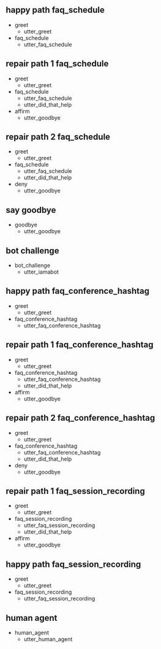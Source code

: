 ## happy path faq_schedule
* greet
  - utter_greet
* faq_schedule
  - utter_faq_schedule

## repair path 1 faq_schedule
* greet
  - utter_greet
* faq_schedule
  - utter_faq_schedule
  - utter_did_that_help
* affirm
  - utter_goodbye

## repair path 2 faq_schedule
* greet
  - utter_greet
* faq_schedule
  - utter_faq_schedule
  - utter_did_that_help
* deny
  - utter_goodbye

## say goodbye
* goodbye
  - utter_goodbye

## bot challenge
* bot_challenge
  - utter_iamabot

## happy path faq_conference_hashtag
* greet
  - utter_greet
* faq_conference_hashtag
  - utter_faq_conference_hashtag

## repair path 1 faq_conference_hashtag
* greet
  - utter_greet
* faq_conference_hashtag
  - utter_faq_conference_hashtag
  - utter_did_that_help
* affirm
  - utter_goodbye

## repair path 2 faq_conference_hashtag
* greet
  - utter_greet
* faq_conference_hashtag
  - utter_faq_conference_hashtag
  - utter_did_that_help
* deny
  - utter_goodbye

## repair path 1 faq_session_recording
* greet
  - utter_greet
* faq_session_recording
  - utter_faq_session_recording
  - utter_did_that_help
* affirm
  - utter_goodbye

## happy path faq_session_recording
* greet
  - utter_greet
* faq_session_recording
  - utter_faq_session_recording

## human agent
* human_agent
  - utter_human_agent